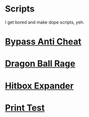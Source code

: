 # Scripts

I get bored and make dope scripts, yeh.

# [Bypass Anti Cheat](Bypass%20Anti%20Cheat.lua)
# [Dragon Ball Rage](Dragon%20Ball%20Rage.lua)
# [Hitbox Expander](Hitbox%20Expander.lua)
# [Print Test](Print%20Test.lua)
